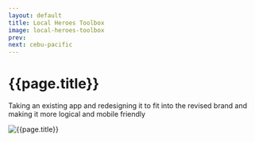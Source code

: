 ```yaml
---
layout: default
title: Local Heroes Toolbox
image: local-heroes-toolbox
prev: 
next: cebu-pacific
---
```


# {{page.title}}

Taking an existing app and redesigning it to fit into the revised brand and making it more logical and mobile friendly

![{{page.title}}]({{page.image}}.webp "{{page.title}}")
